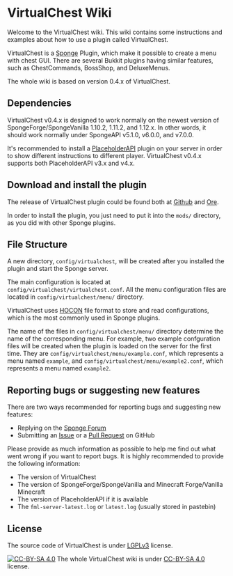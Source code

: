 # VirtualChest Wiki

Welcome to the VirtualChest wiki. This wiki contains some instructions and examples about how to use a plugin called VirtualChest.

VirtualChest is a [Sponge](https://www.spongepowered.org/) Plugin, which make it possible to create a menu with chest GUI. There are several Bukkit plugins having similar features, such as ChestCommands, BossShop, and DeluxeMenus.

The whole wiki is based on version 0.4.x of VirtualChest.

## Dependencies

VirtualChest v0.4.x is designed to work normally on the newest version of SpongeForge/SpongeVanilla 1.10.2, 1.11.2, and 1.12.x. In other words, it should work normally under SpongeAPI v5.1.0, v6.0.0, and v7.0.0.

It's recommended to install a [PlaceholderAPI](https://ore.spongepowered.org/rojo8399/PlaceholderAPI) plugin on your server in order to show different instructions to different player. VirtualChest v0.4.x supports both PlaceholderAPI v3.x and v4.x.

## Download and install the plugin

The release of VirtualChest plugin could be found both at [Github](https://github.com/ustc-zzzz/VirtualChest/releases) and [Ore](https://ore.spongepowered.org/zzzz/VirtualChest).

In order to install the plugin, you just need to put it into the `mods/` directory, as you did with other Sponge plugins.

## File Structure

A new directory, `config/virtualchest`, will be created after you installed the plugin and start the Sponge server.

The main configuration is located at `config/virtualchest/virtualchest.conf`. All the menu configuration files are located in `config/virtualchest/menu/` directory.

VirtualChest uses [HOCON](https://github.com/typesafehub/config/blob/master/HOCON.md) file format to store and read configurations, which is the most commonly used in Sponge plugins.

The name of the files in `config/virtualchest/menu/` directory determine the name of the corresponding menu. For example, two example confguration files will be created when the plugin is loaded on the server for the first time. They are `config/virtualchest/menu/example.conf`, which represents a menu named `example`, and `config/virtualchest/menu/example2.conf`, which represents a menu named `example2`.

## Reporting bugs or suggesting new features

There are two ways recommended for reporting bugs and suggesting new features:

* Replying on the [Sponge Forum](https://forums.spongepowered.org/t/virtualchest/17917)
* Submitting an [Issue](https://github.com/ustc-zzzz/VirtualChest/issues) or a [Pull Request](https://github.com/ustc-zzzz/VirtualChest/pulls) on GitHub

Please provide as much information as possible to help me find out what went wrong if you want to report bugs. It is highly recommended to provide the following information:

* The version of VirtualChest
* The version of SpongeForge/SpongeVanilla and Minecraft Forge/Vanilla Minecraft
* The version of PlaceholderAPI if it is available
* The `fml-server-latest.log` or `latest.log` (usually stored in pastebin)

## License

The source code of VirtualChest is under [LGPLv3](https://github.com/ustc-zzzz/VirtualChest/blob/master/LICENSE) license.

[![CC-BY-SA 4.0](https://i.creativecommons.org/l/by-sa/4.0/88x31.png)](http://creativecommons.org/licenses/by-sa/4.0/)
The whole VirtualChest wiki is under [CC-BY-SA 4.0](http://creativecommons.org/licenses/by-sa/4.0/) license.
